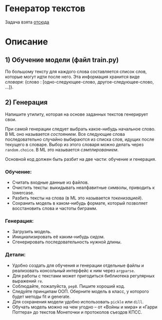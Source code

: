 # Генератор текстов

Задача взята [отсюда](https://gist.github.com/sslotin/d4c80a5f724a5cede5f2dfa62958074b)

# Описание

## 1) Обучение модели (файл train.py)
По большому тексту для каждого слова составляется список слов, которые могут идти после него.
Эта информация хранится виде *словаря*: {слово : [одно-следующее-слово, другое-следующее-слово, ...]}.

## 2) Генерация



Напишите утилиту, которая на основе заданных текстов генерирует свои.


При самой генерации следует выбрать какое-нибудь начальное слово. В ML оно называется *состоянием*. Все следующие слова последовательно случайно выбираются из списка слов, идущих после текущего в словаре. Выбор из этого словаря можно делать через `random.choice`. В ML это называется *сэмплированием*.

Основной код должен быть разбит на две части: обучение и генерация.

### Обучение:

* Считать входные данные из файлов.
* Очистить тексты: выкидывать неалфавитные символы, приводить к lowercase.
* Разбить тексты на слова (в ML это называется *токенизацией*).
* Сохранить модель в каком-нибудь формате, который позволяет восстановить слова и частоты биграмм.

### Генерация:

* Загрузить модель.
* Инициализировать её каким-нибудь сидом.
* Сгенерировать последовательность нужной длины.

### Детали:

* Удобно создать для обучения и генерации отдельные файлы и реализовать консольный интерфейс к ним через `argparse`.
* Для работы с текстами может пригодиться библиотека регулярных выражений `re`.
* Соблюдайте, пожалуйста, `pep8`. Пишите хороший код.
* Следуйте принципам ООП. Оберните модель в класс, у которого будет методы fit и generate.
* Для сохранения модели удобно использовать `pickle` или `dill`.
* Обучать модель можно на чем угодно – от «Войны и мира» и «Гарри Поттера» до текстов Монеточки и протоколов съездов КПСС.
